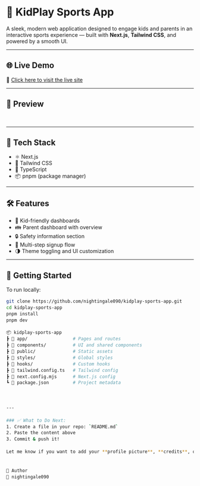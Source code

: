 # 🧒 KidPlay Sports App

A sleek, modern web application designed to engage kids and parents in an interactive sports experience — built with **Next.js**, **Tailwind CSS**, and powered by a smooth UI.

---

## 🌐 Live Demo

🚀 [Click here to visit the live site](https://kidplay-sports-app.vercel.app)

---

## 📸 Preview

![App Screenshot](public/placeholder.jpg) <!-- Replace with an actual screenshot if needed -->

---

## 🔧 Tech Stack

- ⚛️ Next.js
- 🎨 Tailwind CSS
- 🧩 TypeScript
- 📦 pnpm (package manager)

---

## 🛠️ Features

- 👶 Kid-friendly dashboards
- 👪 Parent dashboard with overview
- 🔒 Safety information section
- 📝 Multi-step signup flow
- 🌗 Theme toggling and UI customization

---

## 🚀 Getting Started

To run locally:

```bash
git clone https://github.com/nightingale090/kidplay-sports-app.git
cd kidplay-sports-app
pnpm install
pnpm dev

📦 kidplay-sports-app
┣ 📂 app/                 # Pages and routes
┣ 📂 components/          # UI and shared components
┣ 📂 public/              # Static assets
┣ 📂 styles/              # Global styles
┣ 📂 hooks/               # Custom hooks
┣ 📜 tailwind.config.ts   # Tailwind config
┣ 📜 next.config.mjs      # Next.js config
┗ 📜 package.json         # Project metadata



---

### ✅ What to Do Next:
1. Create a file in your repo: `README.md`
2. Paste the content above
3. Commit & push it!

Let me know if you want to add your **profile picture**, **credits**, or **project goals/vision** too. I can polish it even more!


🧠 Author
👤 nightingale090

